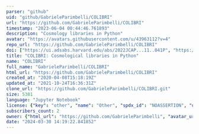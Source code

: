 ```yaml
---
parser: "github"
uid: "github/GabrieleParimbelli/COLIBRI"
url: "https://github.com/GabrieleParimbelli/COLIBRI"
timestamp: "2023-06-04 00:44:46.761893"
description: "Cosmology libraries in Python"
avatar: "https://avatars.githubusercontent.com/u/43963112?v=4"
repo_url: "https://github.com/GabrieleParimbelli/COLIBRI"
doi: ["https://ui.adsabs.harvard.edu/abs/2022JCAP...11..041P", "https://ui.adsabs.harvard.edu/abs/2023ascl.soft05021P/abstract"]
title: "COLIBRI: Cosmological libraries in Python"
name: "COLIBRI"
full_name: "GabrieleParimbelli/COLIBRI"
html_url: "https://github.com/GabrieleParimbelli/COLIBRI"
created_at: "2020-04-08T15:18:19Z"
updated_at: "2021-10-24T16:36:31Z"
clone_url: "https://github.com/GabrieleParimbelli/COLIBRI.git"
size: 5381
language: "Jupyter Notebook"
license: {"key": "other", "name": "Other", "spdx_id": "NOASSERTION", "url": null, "node_id": "MDc6TGljZW5zZTA="}
subscribers_count: 2
owner: {"html_url": "https://github.com/GabrieleParimbelli", "avatar_url": "https://avatars.githubusercontent.com/u/43963112?v=4", "login": "GabrieleParimbelli", "type": "User"}
date: "2024-03-30 14:19:22.841852"
---
```

